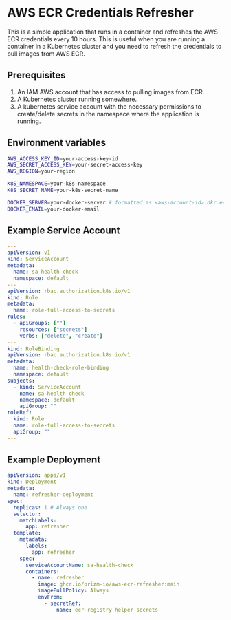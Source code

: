 # AWS ECR Credentials Refresher

This is a simple application that runs in a container and refreshes the AWS ECR credentials every 10 hours.
This is useful when you are running a container in a Kubernetes cluster and
you need to refresh the credentials to pull images from AWS ECR.

## Prerequisites

1. An IAM AWS account that has access to pulling images from ECR.
2. A Kubernetes cluster running somewhere.
3. A kubernetes service account with the necessary permissions to
create/delete secrets in the namespace where the application is running.

## Environment variables

```sh
AWS_ACCESS_KEY_ID=your-access-key-id
AWS_SECRET_ACCESS_KEY=your-secret-access-key
AWS_REGION=your-region

K8S_NAMESPACE=your-k8s-namespace
K8S_SECRET_NAME=your-k8s-secret-name

DOCKER_SERVER=your-docker-server # formatted as <aws-account-id>.dkr.ecr.<region>.amazonaws.com
DOCKER_EMAIL=your-docker-email
```

## Example Service Account
```yaml
---
apiVersion: v1
kind: ServiceAccount
metadata:
  name: sa-health-check
  namespace: default
---
apiVersion: rbac.authorization.k8s.io/v1
kind: Role
metadata:
  name: role-full-access-to-secrets
rules:
  - apiGroups: [""]
    resources: ["secrets"]
    verbs: ["delete", "create"]
---
kind: RoleBinding
apiVersion: rbac.authorization.k8s.io/v1
metadata:
  name: health-check-role-binding
  namespace: default
subjects:
  - kind: ServiceAccount
    name: sa-health-check
    namespace: default
    apiGroup: ""
roleRef:
  kind: Role
  name: role-full-access-to-secrets
  apiGroup: ""
---
```

## Example Deployment
```yaml
apiVersion: apps/v1
kind: Deployment
metadata:
  name: refresher-deployment
spec:
  replicas: 1 # Always one
  selector:
    matchLabels:
      app: refresher
  template:
    metadata:
      labels:
        app: refresher
    spec:
      serviceAccountName: sa-health-check
      containers:
        - name: refresher
          image: ghcr.io/prizm-io/aws-ecr-refresher:main
          imagePullPolicy: Always
          envFrom:
            - secretRef:
                name: ecr-registry-helper-secrets
```

